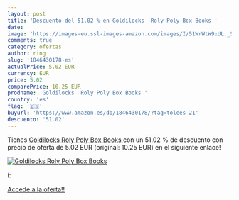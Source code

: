 ```yaml
---
layout: post
title: 'Descuento del 51.02 % en Goldilocks  Roly Poly Box Books '
date: 
image: 'https://images-eu.ssl-images-amazon.com/images/I/51WrWtW9xUL._SL200_.jpg'
comments: true
category: ofertas
author: ring
slug: '1846430178-es'
actualPrice: 5.02 EUR
currency: EUR
price: 5.02
comparePrice: 10.25 EUR
prodname: 'Goldilocks  Roly Poly Box Books '
country: 'es'
flag: '🇪🇸'
buyurl: 'https://www.amazon.es/dp/1846430178/?tag=tolees-21'
descuento: '51.02'
---
```


Tienes [Goldilocks  Roly Poly Box Books ](https://www.amazon.es/dp/1846430178/?tag=tolees-21) con un 51.02 % de descuento con precio de oferta de 5.02 EUR (original: 10.25 EUR) en el siguiente enlace!

[![Goldilocks  Roly Poly Box Books ](https://images-eu.ssl-images-amazon.com/images/I/51WrWtW9xUL._SL200_.jpg)](https://www.amazon.es/dp/1846430178/?tag=tolees-21)

ℹ️:


[Accede a la oferta!!](https://www.amazon.es/dp/1846430178/?tag=tolees-21)
